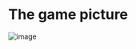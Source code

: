 # The game picture

![image](https://github.com/Adham20080/Snack-game/assets/132280249/118c1fe7-2460-40a5-9337-4a3e35037f59)
